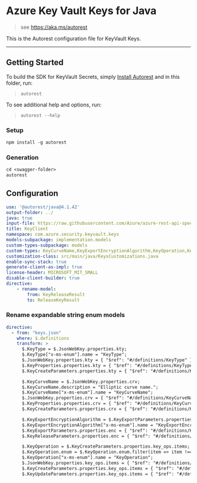 # Azure Key Vault Keys for Java

> see https://aka.ms/autorest

This is the Autorest configuration file for KeyVault Keys.

---
## Getting Started
To build the SDK for KeyVault Secrets, simply [Install Autorest](https://aka.ms/autorest) and
in this folder, run:

> `autorest`

To see additional help and options, run:

> `autorest --help`

### Setup
```ps
npm install -g autorest
```

### Generation

```ps
cd <swagger-folder>
autorest
```

## Configuration

```yaml
use: '@autorest/java@4.1.42'
output-folder: ../
java: true
input-file: https://raw.githubusercontent.com/Azure/azure-rest-api-specs/8af9817c15d688c941cda106758045b5deb9a069/specification/keyvault/data-plane/Microsoft.KeyVault/preview/7.6-preview.1/keys.json
title: KeyClient
namespace: com.azure.security.keyvault.keys
models-subpackage: implementation.models
custom-types-subpackage: models
custom-types: KeyCurveName,KeyExportEncryptionAlgorithm,KeyOperation,KeyRotationPolicyAction,KeyType,ReleaseKeyResult
customization-class: src/main/java/KeysCustomizations.java
enable-sync-stack: true
generate-client-as-impl: true
license-header: MICROSOFT_MIT_SMALL
disable-client-builder: true
directive:
    - rename-model:
        from: KeyReleaseResult
        to: ReleaseKeyResult
```

### Rename expandable string enum models

```yaml
directive:
  - from: "keys.json"
    where: $.definitions
    transform: >
      $.KeyType = $.JsonWebKey.properties.kty;
      $.KeyType["x-ms-enum"].name = "KeyType";
      $.JsonWebKey.properties.kty = { "$ref": "#/definitions/KeyType" };
      $.KeyProperties.properties.kty = { "$ref": "#/definitions/KeyType" };
      $.KeyCreateParameters.properties.kty = { "$ref": "#/definitions/KeyType" };

      $.KeyCurveName = $.JsonWebKey.properties.crv;
      $.KeyCurveName.description = "Elliptic curve name.";
      $.KeyCurveName["x-ms-enum"].name = "KeyCurveName";
      $.JsonWebKey.properties.crv = { "$ref": "#/definitions/KeyCurveName" };
      $.KeyProperties.properties.crv = { "$ref": "#/definitions/KeyCurveName" };
      $.KeyCreateParameters.properties.crv = { "$ref": "#/definitions/KeyCurveName" };

      $.KeyExportEncryptionAlgorithm = $.KeyExportParameters.properties.enc;
      $.KeyExportEncryptionAlgorithm["x-ms-enum"].name = "KeyExportEncryptionAlgorithm";
      $.KeyExportParameters.properties.enc = { "$ref": "#/definitions/KeyExportEncryptionAlgorithm" };
      $.KeyReleaseParameters.properties.enc = { "$ref": "#/definitions/KeyExportEncryptionAlgorithm" };

      $.KeyOperation = $.KeyCreateParameters.properties.key_ops.items;
      $.KeyOperation.enum = $.KeyOperation.enum.filter(item => item !== "export");
      $.KeyOperation["x-ms-enum"].name = "KeyOperation";
      $.JsonWebKey.properties.key_ops.items = { "$ref": "#/definitions/KeyOperation" };
      $.KeyCreateParameters.properties.key_ops.items = { "$ref": "#/definitions/KeyOperation" };
      $.KeyUpdateParameters.properties.key_ops.items = { "$ref": "#/definitions/KeyOperation" };
```
